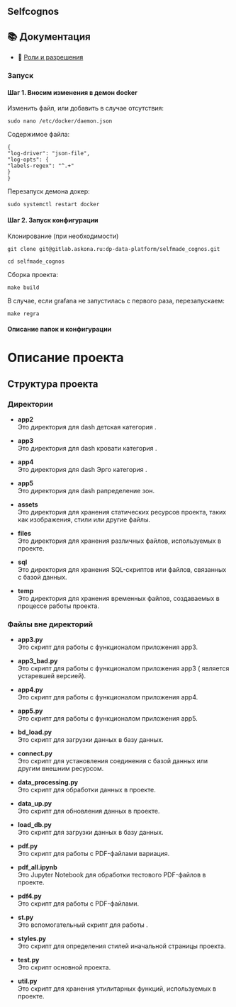 ## Selfcognos

## 📚 Документация
- 👥 [Роли и разрешения](docs/roles_and_permissions.md)  

### Запуск

#### Шаг 1. Вносим изменения в демон docker

Изменить файл, или добавить в случае отсутствия:

``sudo nano /etc/docker/daemon.json``

Содержимое файла:

```
{
"log-driver": "json-file",
"log-opts": {
"labels-regex": "^.+"
}
}
```

Перезапуск демона докер:

``sudo systemctl restart docker``

#### Шаг 2. Запуск конфигурации

Клонирование (при необходимости)

``git clone git@gitlab.askona.ru:dp-data-platform/selfmade_cognos.git``

``cd selfmade_cognos``

Сборка проекта:

``make build``

В случае, если grafana не запустилась с первого раза, перезапускаем:

``make regra``

#### Описание папок и  конфигурации

# Описание проекта

## Структура проекта

### Директории
- **app2**  
  Это директория для dash детская категория .

- **app3**  
  Это директория для dash кровати категория .

- **app4**  
  Это директория для dash Эрго категория .

- **app5**  
  Это директория для dash рапределение зон.

- **assets**  
  Это директория для хранения статических ресурсов проекта, таких как изображения, стили или другие файлы.

- **files**  
  Это директория для хранения различных файлов, используемых в проекте.

- **sql**  
  Это директория для хранения SQL-скриптов или файлов, связанных с базой данных.

- **temp**  
  Это директория для хранения временных файлов, создаваемых в процессе работы проекта.

### Файлы вне директорий
- **app3.py**  
  Это скрипт для работы с функционалом приложения app3.

- **app3_bad.py**  
  Это скрипт для работы с функционалом приложения app3 ( является устаревшей версией).

- **app4.py**  
  Это скрипт для работы с функционалом приложения app4.

- **app5.py**  
  Это скрипт для работы с функционалом приложения app5.


- **bd_load.py**  
  Это скрипт для загрузки данных в базу данных.

- **connect.py**  
  Это скрипт для установления соединения с базой данных или другим внешним ресурсом.

- **data_processing.py**  
  Это скрипт для обработки данных в проекте.

- **data_up.py**  
  Это скрипт для обновления данных в проекте.

- **load_db.py**  
  Это скрипт для загрузки данных в базу данных.


- **pdf.py**  
  Это скрипт для работы с PDF-файлами вариация.

- **pdf_all.ipynb**  
  Это Jupyter Notebook для обработки тестового PDF-файлов в проекте.

- **pdf4.py**  
  Это скрипт для работы с PDF-файлами.

- **st.py**  
  Это вспомогательный скрипт для работы .

- **styles.py**  
  Это скрипт для определения стилей иначальной страницы проекта.


- **test.py**  
  Это скрипт основной проекта.

- **util.py**  
  Это скрипт для хранения утилитарных функций, используемых в проекте.
